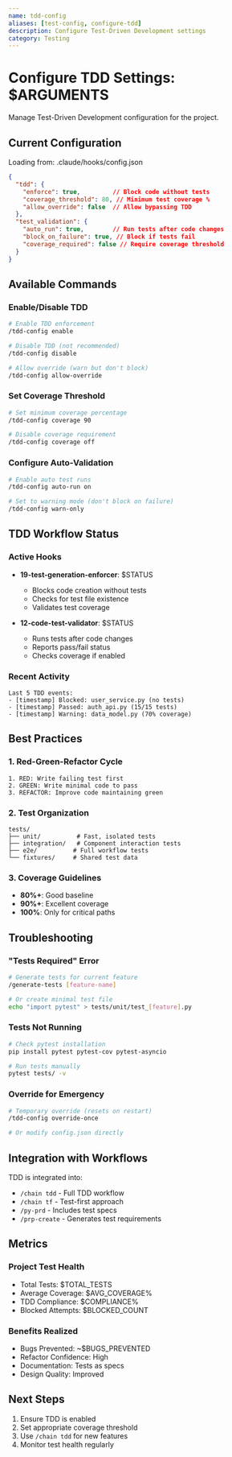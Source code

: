 ```yaml
---
name: tdd-config
aliases: [test-config, configure-tdd]
description: Configure Test-Driven Development settings
category: Testing
---
```


# Configure TDD Settings: $ARGUMENTS

Manage Test-Driven Development configuration for the project.

## Current Configuration

Loading from: .claude/hooks/config.json

```json
{
  "tdd": {
    "enforce": true,         // Block code without tests
    "coverage_threshold": 80, // Minimum test coverage %
    "allow_override": false  // Allow bypassing TDD
  },
  "test_validation": {
    "auto_run": true,        // Run tests after code changes
    "block_on_failure": true, // Block if tests fail
    "coverage_required": false // Require coverage threshold
  }
}
```

## Available Commands

### Enable/Disable TDD
```bash
# Enable TDD enforcement
/tdd-config enable

# Disable TDD (not recommended)
/tdd-config disable

# Allow override (warn but don't block)
/tdd-config allow-override
```

### Set Coverage Threshold
```bash
# Set minimum coverage percentage
/tdd-config coverage 90

# Disable coverage requirement
/tdd-config coverage off
```

### Configure Auto-Validation
```bash
# Enable auto test runs
/tdd-config auto-run on

# Set to warning mode (don't block on failure)
/tdd-config warn-only
```

## TDD Workflow Status

### Active Hooks
- **19-test-generation-enforcer**: $STATUS
  - Blocks code creation without tests
  - Checks for test file existence
  - Validates test coverage

- **12-code-test-validator**: $STATUS
  - Runs tests after code changes
  - Reports pass/fail status
  - Checks coverage if enabled

### Recent Activity
```
Last 5 TDD events:
- [timestamp] Blocked: user_service.py (no tests)
- [timestamp] Passed: auth_api.py (15/15 tests)
- [timestamp] Warning: data_model.py (70% coverage)
```

## Best Practices

### 1. Red-Green-Refactor Cycle
```
1. RED: Write failing test first
2. GREEN: Write minimal code to pass
3. REFACTOR: Improve code maintaining green
```

### 2. Test Organization
```
tests/
├── unit/          # Fast, isolated tests
├── integration/   # Component interaction tests
├── e2e/          # Full workflow tests
└── fixtures/     # Shared test data
```

### 3. Coverage Guidelines
- **80%+**: Good baseline
- **90%+**: Excellent coverage
- **100%**: Only for critical paths

## Troubleshooting

### "Tests Required" Error
```bash
# Generate tests for current feature
/generate-tests [feature-name]

# Or create minimal test file
echo "import pytest" > tests/unit/test_[feature].py
```

### Tests Not Running
```bash
# Check pytest installation
pip install pytest pytest-cov pytest-asyncio

# Run tests manually
pytest tests/ -v
```

### Override for Emergency
```bash
# Temporary override (resets on restart)
/tdd-config override-once

# Or modify config.json directly
```

## Integration with Workflows

TDD is integrated into:
- `/chain tdd` - Full TDD workflow
- `/chain tf` - Test-first approach
- `/py-prd` - Includes test specs
- `/prp-create` - Generates test requirements

## Metrics

### Project Test Health
- Total Tests: $TOTAL_TESTS
- Average Coverage: $AVG_COVERAGE%
- TDD Compliance: $COMPLIANCE%
- Blocked Attempts: $BLOCKED_COUNT

### Benefits Realized
- Bugs Prevented: ~$BUGS_PREVENTED
- Refactor Confidence: High
- Documentation: Tests as specs
- Design Quality: Improved

## Next Steps

1. Ensure TDD is enabled
2. Set appropriate coverage threshold
3. Use `/chain tdd` for new features
4. Monitor test health regularly